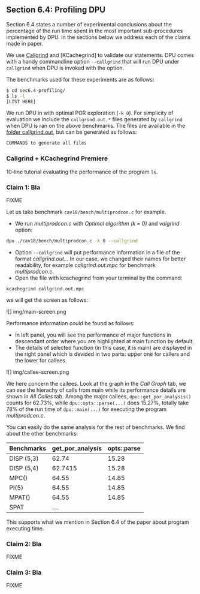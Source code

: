 ## Section 6.4: Profiling DPU

Section 6.4 states a number of experimental conclusions about the percentage of
the run time spent in the most important sub-procedures implemented by DPU.
In the sections below we address each of the claims made in paper.

We use [Callgrind] and [KCachegrind] to validate our statements. DPU comes with
a handy commandline option `--callgrind` that will run DPU under `callgrind`
when DPU is invoked with the option.

The benchmarks used for these experiments are as follows:

```sh
$ cd sec6.4-profiling/
$ ls -l
[LIST HERE]
```

We run DPU in with optimal POR exploration (`-k 0`).
For simplicity of evaluation we include the `callgrind.out.*` files generated by
`callgrind` when DPU is ran on the above benchmarks. The files are available in
the [folder callgrind.out](callgrind.out), but can be generated as follows:

```sh
COMMANDS to generate all files
```

[Callgrind]: http://valgrind.org/docs/manual/cl-manual.html
[KCKCachegrind]: http://kcachegrind.sourceforge.net/

### Callgrind + KCachegrind Premiere

10-line tutorial evaluating the performance of the program `ls`.


### Claim 1: Bla

FIXME

Let us take benchmark `cav18/bench/multiprodcon.c` for example.
* We run *multiprodcon.c* with *Optimal algorithm (k = 0)* and *valgrind* option:

```sh
dpu ./cav18/bench/multiprodcon.c -k 0 --callgrind
```

* Option `--callgrind` will put performance information in a file of the format *callgrind.out...*
In our case, we changed their names for better readability, for example *callgrind.out.mpc* for
benchmark *multiprodcon.c*.
* Open the file with kcachegrind from your terminal by the command:

```
kcachegrind callgrind.out.mpc
```

we will get the screen as follows:

![] img/main-screen.png

Performance information could be found as follows:
* In left panel, you will see the performance of major functions in descendant
  order where you are highlighted at main function by default.
* The details of selected function (in this case, it is main) are displayed in
  the right panel which is devided in two parts: upper one for callers and the
  lower for callees.

![] img/callee-screen.png

We here concern the callees. Look at the graph in the *Call Graph* tab, we can
see the hierachy of calls from main while its performance details are shown in
*All Calles* tab. Among the major callees, `dpu::get_por_analysis()` counts for
62.73%, while `dpu::opts::parse(...)` does 15.27%, totally take 78% of the run
time of `dpu::main(...)` for executing the program *multiprodcon.c*.

You can easily do the same analysis for the rest of benchmarks. We find about
the other benchmarks:

| Benchmarks  |  get_por_analysis | opts::parse |
| --------------- | ------------------ | -------------  |
| DISP (5,3)      | 62.74                 |    15.28 |
| DISP (5,4)      | 62.7415             |    15.28 |
| MPC()            | 64.55                 |    14.85 |
| PI(5)               | 64.55                 |    14.85 |
| MPAT()           | 64.55                 |     14.85 |
| SPAT             |  ....

This supports what we mention in Section 6.4 of the paper about program executing time.

### Claim 2: Bla

FIXME

### Claim 3: Bla

FIXME
